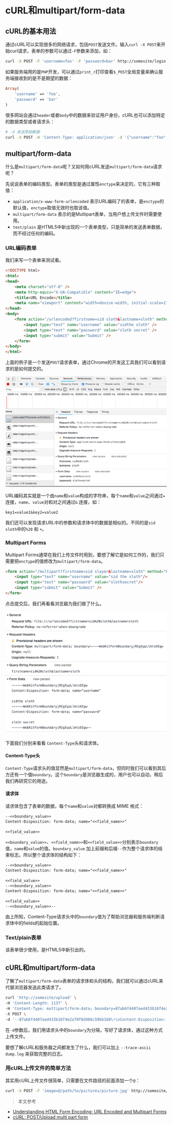 # cURL和multipart/form-data

## cURL的基本用法
通过cURL可以实现很多的网络请求，包括`POST`发送文件。输入`curl -X POST`来开始curl请求，表单的参数可以通过`-F`参数来添加，如：
```bash
curl -X POST -F 'username=foo' -F 'password=bar' http://somesite/login
```

如果服务端用的是`PHP`开发，可以通过`print_r`打印查看`$_POST`全局变量来确认服务端接收到的是不是期望的数据：
```php
Array(
    'username' => 'foo',
    'password' => 'bar'
)
```
很多网站会通过`header`或者`body`中的数据来验证用户身份，cURL也可以添加特定的数据类型或者请求头：
```bash
# -d 发送原始数据
curl -X POST -H 'Content-Type: application/json' -d '{"username":"foo","password":"bar"}' http://somesite/login
```

## multipart/form-data

什么是`multipart/form-data`呢？又如何用cURL发送`multipart/form-data`请求呢？

先说说表单的编码类型。表单的类型是通过属性`enctype`来决定的，它有三种取值：

- `application/x-www-form-urlencoded` 表示URL编码了的表单，是`enctype`的默认值，`enctype`取值无效时也取该值。
- `multipart/form-data` 表示的是Multipart表单，当用户想上传文件时需要使用。
- `text/plain` 是HTML5中新出现的一个表单类型，只是简单的发送表单数据，而不经过任何的编码。

### URL编码表单
我们来写一个表单来测试看。
```html
<!DOCTYPE html>
<html>
<head>
    <meta charset="utf-8" />
    <meta http-equiv="X-UA-Compatible" content="IE=edge">
    <title>URL Encode</title>
    <meta name="viewport" content="width=device-width, initial-scale=1">
</head>
<body>
    <form action="/urlencoded?firstname=sid sloth&lastname=sloth" method="POST" enctype="application/x-www-form-urlencoded">
        <input type="text" name="username" value="sidthe sloth" />
        <input type="text" name="password" value="sloth secret" />
        <input type="submit" value="Submit" />
    </form>
</body>
</html>
```

上面的例子是一个发送`POST`请求表单，通过Chrome的开发这工具我们可以看到请求的是如何提交的。

![url encode request](./assets/images/1-encode-url.png)

URL编码其实就是一个由`name`和`value`构成的字符串，每个`name`和`value`之间通过`=`连接，`name`、`value`对和对之间通过`&` 连接，如：

```
key1=value1&key2=value2
```
我们还可以发现请求URL中的参数和请求体中的数据是相似的。不同的是`sid sloth`中的`%20` 和  `+`。

### Multipart Forms
Multipart Forms通常在我们上传文件时用到，要想了解它是如何工作的，我们只需要把`enctype`的值修改为`multipart/form-data`。

```html
<form action="/multipart?firstname=sid slayer&lastname=sloth" method="POST" enctype="multipart/form-data">
    <input type="text" name="username" value="sid the sloth"/>
    <input type="text" name="password" value="slothsecret"/>
    <input type="submit" value="Submit" />
</form>
```

点击提交后，我们再看看浏览器为我们做了什么。

![multipart form-data request](./assets/images/2-multipart.png)

下面我们分别来看看 `Content-Type`头和请求体。
#### Content-Type头

`Content-Type`请求头的值显然是`multipart/form-data`，但同时我们可以看到其后方还有一个值`boundary`。这个`boundary`是浏览器生成的，用户也可以自动，稍后我们再研究它的用途。

#### 请求体

请求体包含了表单的数据，每个`name`和`value`对都转换成 MIME 格式：

```
--<<boundary_value>>
Content-Disposition: form-data; name="<<field_name>>"

<<field_value>>
```

`<<boundary_value>>`、`<<field_name>>`和`<<field_value>>`分别表示`boundary`值，`name`和`value`的值。`boundary_value` 加上前缀和后缀`--`作为整个请求体的结束标志。所以整个请求体的结构如下：

```
--<<boundary_value>>
Content-Disposition: form-data; name="<<field_name>>"

<<field_value>>
--<<boundary_value>>
Content-Disposition: form-data; name="<<field_name>>"

<<field_value>>
--<<boundary_value>>--
```

由上所知，Content-Type请求头中的`boundary`值为了帮助浏览器和服务端判断请求体中的fields的起始位置。

### Text/plain表单
该表单很少使用，是HTML5中新引出的。

## cURL和multipart/form-data
了解了`multipart/form-data`表单的请求体和头的结构，我们就可以通过cURL来代替浏览器发送此类请求了。

```bash
curl 'http://somesite/upload' \
-H 'Content-Length: 1137' \
-H 'Content-Type: multipart/form-data; boundary=87ab6f4407aed433b18f4e2a70f8d486c59bb168' \
-X POST \
-d '--87ab6f4407aed433b18f4e2a70f8d486c59bb168\r\nContent-Disposition: form-data; name="filename"; filename="56953ad695e1062e8a51e50532f72586.png"\r\nContent-Length: 100\r\n\r\ndata:image/png;base64,/9j/4AAQSkZJRgABAQAASABIAAD/4QBMRXhpZgAATU0AKgAAAAgAAYdpAAQAAAABAAAAGgAA\r\n--87ab6f4407aed433b18f4e2a70f8d486c59bb168\r\nContent-Disposition: form-data; name="filename"\r\nContent-Length: 96\r\n\r\nwx9074de28009e1111.o6zAJs2uLi0dmtrlVnoocbPWgXgQ.aZsFpiT61UlZ85a7de8f3d6fac589449e088e4beaf0d.png\r\n--87ab6f4407aed433b18f4e2a70f8d486c59bb168\r\nContent-Disposition: form-data; name="param1"\r\nContent-Length: 1\r\n\r\n1\r\n--87ab6f4407aed433b18f4e2a70f8d486c59bb168\r\nContent-Disposition: form-data; name="param2"\r\nContent-Length: 10\r\n\r\n172.17.0.1\r\n--87ab6f4407aed433b18f4e2a70f8d486c59bb168\r\nContent-Disposition: form-data; name="param3"\r\nContent-Length: 41\r\n\r\nfrom:1885396040;wm:90163_90001;lang:zh_CN\r\n--87ab6f4407aed433b18f4e2a70f8d486c59bb168\r\nContent-Disposition: form-data; name="param4"\r\nContent-Length: 1\r\n\r\n6\r\n--87ab6f4407aed433b18f4e2a70f8d486c59bb168\r\nContent-Disposition: form-data; name="skip_check"\r\nContent-Length: 1\r\n\r\n0\r\n--87ab6f4407aed433b18f4e2a70f8d486c59bb168--\r\n'

```
在`-d`参数后，我们用请求头中的`boundary`为分隔，写好了请求体，通过这种方式上传文件。

要想了解cURL和服务器之间都发生了什么，我们可以加上  `--trace-ascii dump.log` 来获取完整的日志。

### 用cURL上传文件的简单方法
其实用cURL上传文件很简单，只需要在文件路径的前面添加一个`@`：
```bash
curl -X POST -F 'image=@/path/to/pictures/picture.jpg' http://somesite/upload
```

> 本文参考
- [Understanding HTML Form Encoding: URL Encoded and Multipart Forms](https://dev.to/sidthesloth92/understanding-html-form-encoding-url-encoded-and-multipart-forms-3lpa)
- [cURL: POST/Upload multi part form](https://markhneedham.com/blog/2013/09/23/curl-postupload-multi-part-form/)